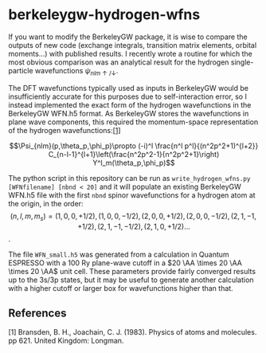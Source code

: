 # berkeleygw-hydrogen-wfns
If you want to modify the BerkeleyGW package, it is wise to compare the outputs of new code (exchange integrals, transition matrix elements, orbital moments...) with published results. I recently wrote a routine for which the most obvious comparison was an analytical result for the hydrogen single-particle wavefunctions $\psi_{nlm\uparrow/\downarrow}$.

The DFT wavefunctions typically used as inputs in BerkeleyGW would be insufficiently accurate for this purposes due to self-interaction error, so I instead implemented the exact form of the hydrogen wavefunctions in the BerkeleyGW WFN.h5 format. As BerkeleyGW stores the wavefunctions in plane wave components, this required the momentum-space representation of the hydrogen wavefunctions:[[1]](#1)

$$\Psi_{nlm}(p,\theta_p,\phi_p)\propto (-i)^l \frac{n^l p^l}{(n^2p^2+1)^{l+2}} C_{n-l-1}^{l+1}\left(\frac{n^2p^2-1}{n^2p^2+1}\right) Y^l_m(\theta_p,\phi_p)$$

The python script in this repository can be run as `write_hydrogen_wfns.py [WFNfilename] [nbnd < 20]` and it will populate an existing BerkeleyGW WFN.h5 file with the first `nbnd` spinor wavefunctions for a hydrogen atom at the origin, in the order:
$$(n,l,m,m_s)=(1,0,0,+1/2),(1,0,0,-1/2),(2,0,0,+1/2),(2,0,0,-1/2),(2,1,-1,+1/2),(2,1,-1,-1/2),(2,1,0,+1/2)...$$.

The file `WFN_small.h5` was generated from a calculation in Quantum ESPRESSO with a 100 Ry plane-wave cutoff in a $20 \AA \times 20 \AA \times 20 \AA$ unit cell. These parameters provide fairly converged results up to the 3s/3p states, but it may be useful to generate another calculation with a higher cutoff or larger box for wavefunctions higher than that.


## References
<a id="1">[1]</a> 
Bransden, B. H., Joachain, C. J. (1983). Physics of atoms and molecules. pp 621. United Kingdom: Longman.
